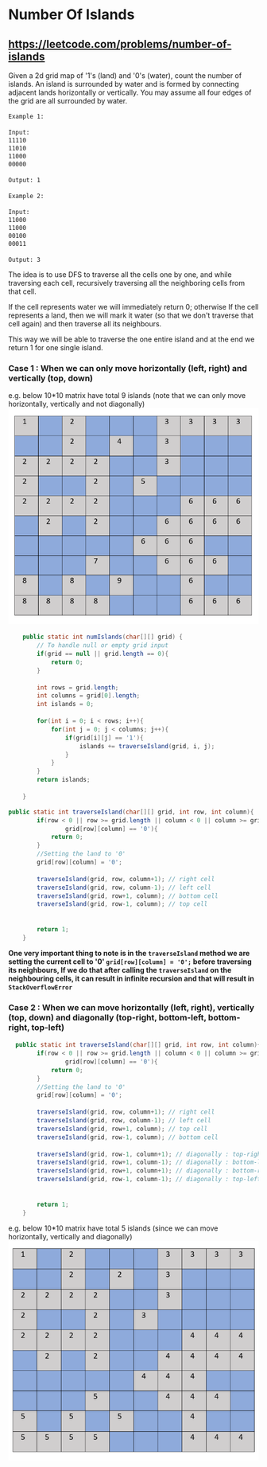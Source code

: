 # Number Of Islands 
## https://leetcode.com/problems/number-of-islands

Given a 2d grid map of '1's (land) and '0's (water), count the number of islands. An island is surrounded by water and is formed by connecting adjacent lands horizontally or vertically. You may assume all four edges of the grid are all surrounded by water.

```
Example 1:

Input:
11110
11010
11000
00000

Output: 1

Example 2:

Input:
11000
11000
00100
00011

Output: 3
```

The idea is to use DFS to traverse all the cells one by one, and while traversing each cell, recursively traversing all the neighboring cells from that cell.

If the cell represents water we will immediately return 0; otherwise If the cell represents a land, then we will mark it water (so that we don't traverse that cell again) and then traverse all its neighbours.

This way we will be able to traverse the one entire island and at the end we return 1 for one single island.

### Case 1 : When we can only move horizontally (left, right) and vertically (top, down)
e.g. below 10*10 matrix have total 9 islands (note that we can only move horizontally, vertically and not diagonally)
![When we can move to only right left](right-left-top-down.PNG?raw=true "Title")

```java
    public static int numIslands(char[][] grid) {
        // To handle null or empty grid input
        if(grid == null || grid.length == 0){
            return 0;
        }
        
        int rows = grid.length;
        int columns = grid[0].length;
        int islands = 0;
        
        for(int i = 0; i < rows; i++){
            for(int j = 0; j < columns; j++){
                if(grid[i][j] == '1'){
                    islands += traverseIsland(grid, i, j);
                }
            }
        }
        return islands;
        
    }
```

```java
public static int traverseIsland(char[][] grid, int row, int column){
        if(row < 0 || row >= grid.length || column < 0 || column >= grid[0].length ||
                grid[row][column] == '0'){
            return 0;
        }
        //Setting the land to '0'
        grid[row][column] = '0';
    
        traverseIsland(grid, row, column+1); // right cell
        traverseIsland(grid, row, column-1); // left cell
        traverseIsland(grid, row+1, column); // bottom cell
        traverseIsland(grid, row-1, column); // top cell
        
        
        return 1;
    }
```


**One very important thing to note is in the `traverseIsland` method we are setting the current cell to '0' 
`grid[row][column] = '0';` before traversing its neighbours, If we do that after calling the `traverseIsland` on the neighbouring cells, it can result in infinite recursion and that will result in `StackOverflowError`**


### Case 2 : When we can move horizontally (left, right), vertically (top, down) and diagonally (top-right, bottom-left, bottom-right, top-left)

```java
  public static int traverseIsland(char[][] grid, int row, int column){
        if(row < 0 || row >= grid.length || column < 0 || column >= grid[0].length ||
                grid[row][column] == '0'){
            return 0;
        }
        //Setting the land to '0'
        grid[row][column] = '0';
    
        traverseIsland(grid, row, column+1); // right cell
        traverseIsland(grid, row, column-1); // left cell
        traverseIsland(grid, row+1, column); // top cell
        traverseIsland(grid, row-1, column); // bottom cell
        
        traverseIsland(grid, row-1, column+1); // diagonally : top-right cell
        traverseIsland(grid, row+1, column-1); // diagonally : bottom-left cell
        traverseIsland(grid, row+1, column+1); // diagonally : bottom-right cell
        traverseIsland(grid, row-1, column-1); // diagonally : top-left cell
        
        
        return 1;
    }
```
e.g. below 10*10 matrix have total 5 islands (since we can move horizontally, vertically and diagonally)
![When we can move horizontally, vertically and diagonally](right-left-top-down-diagonal.PNG?raw=true "Title")
